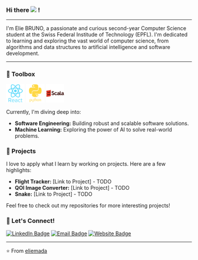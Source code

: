 ### Hi there <img src="https://raw.githubusercontent.com/MartinHeinz/MartinHeinz/master/wave.gif" width = "30px"> !
---
I'm Elie BRUNO, a passionate and curious second-year Computer Science student at the Swiss Federal Institude of Technology (EPFL). I'm dedicated to learning and exploring the vast world of computer science, from algorithms and data structures to artificial intelligence and software development.

---

### 🧰 Toolbox

<img src ="https://github.com/devicons/devicon/blob/master/icons/react/react-original-wordmark.svg" alt="React JS" width="50px" height = "50px"> <img src ="https://github.com/devicons/devicon/blob/master/icons/python/python-plain-wordmark.svg" alt="Python" width="50px" height = "50px"> <img src ="https://github.com/devicons/devicon/blob/master/icons/scala/scala-original-wordmark.svg" alt="React JS" width="50px" height = "50px">

Currently, I'm diving deep into:

- **Software Engineering:** Building robust and scalable software solutions.
- **Machine Learning:** Exploring the power of AI to solve real-world problems.

### 🚀 Projects

I love to apply what I learn by working on projects. Here are a few highlights:

- **Flight Tracker:** [Link to Project] - TODO
- **QOI Image Converter:** [Link to Project] - TODO
- **Snake:** [Link to Project] - TODO
  
Feel free to check out my repositories for more interesting projects!



### 🤝 Let's Connect!

[![LinkedIn Badge](https://img.shields.io/badge/-LinkedIn-blue?style=flat-square&logo=Linkedin&logoColor=white)](https://www.linkedin.com/in/elie-bruno)
[![Email Badge](https://img.shields.io/badge/-Email-red?style=flat-square&logo=Gmail&logoColor=white)](mailto:elie.bruno@epfl.ch)
[![Website Badge](https://img.shields.io/badge/-Website-orange?style=flat-square&logo=Firefox&logoColor=white)](Your-Website-URL)



---

⭐️ From [eliemada](https://github.com/eliemada)

